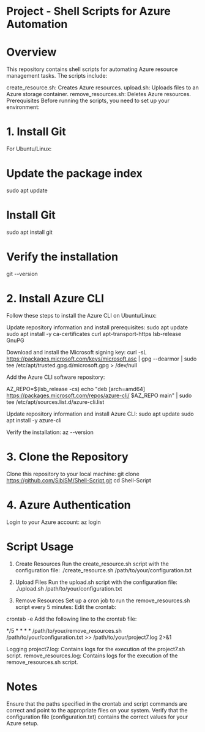 # Project  - Shell Scripts for Azure Automation
# Overview
This repository contains shell scripts for automating Azure resource management tasks. The scripts include:

create_resource.sh: Creates Azure resources.
upload.sh: Uploads files to an Azure storage container.
remove_resources.sh: Deletes Azure resources.
Prerequisites
Before running the scripts, you need to set up your environment:

# 1. Install Git
For Ubuntu/Linux:

# Update the package index
sudo apt update

# Install Git
sudo apt install git

# Verify the installation
git --version

# 2. Install Azure CLI
Follow these steps to install the Azure CLI on Ubuntu/Linux:

Update repository information and install prerequisites:
sudo apt update
sudo apt install -y ca-certificates curl apt-transport-https lsb-release GnuPG

Download and install the Microsoft signing key:
curl -sL https://packages.microsoft.com/keys/microsoft.asc | gpg --dearmor | sudo tee /etc/apt/trusted.gpg.d/microsoft.gpg > /dev/null

Add the Azure CLI software repository:

AZ_REPO=$(lsb_release -cs)
echo "deb [arch=amd64] https://packages.microsoft.com/repos/azure-cli/ $AZ_REPO main" | sudo tee /etc/apt/sources.list.d/azure-cli.list

Update repository information and install Azure CLI:
sudo apt update
sudo apt install -y azure-cli

Verify the installation:
az --version

# 3. Clone the Repository
Clone this repository to your local machine:
git clone https://github.com/SibiSM/Shell-Script.git
cd Shell-Script

# 4. Azure Authentication
Login to your Azure account:
az login

# Script Usage
1. Create Resources
Run the create_resource.sh script with the configuration file:
./create_resource.sh /path/to/your/configuration.txt

2. Upload Files
Run the upload.sh script with the configuration file:
./upload.sh /path/to/your/configuration.txt

3. Remove Resources
Set up a cron job to run the remove_resources.sh script every 5 minutes:
Edit the crontab:

crontab -e
Add the following line to the crontab file:

*/5 * * * * /path/to/your/remove_resources.sh /path/to/your/configuration.txt >> /path/to/your/project7.log 2>&1

Logging
project7.log: Contains logs for the execution of the project7.sh script.
remove_resources.log: Contains logs for the execution of the remove_resources.sh script.


# Notes
Ensure that the paths specified in the crontab and script commands are correct and point to the appropriate files on your system.
Verify that the configuration file (configuration.txt) contains the correct values for your Azure setup.
